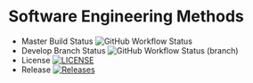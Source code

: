 # Software Engineering Methods
* Master Build Status ![GitHub Workflow Status](https://img.shields.io/github/actions/workflow/status/40779661AnnMinNyo/sem/main.yml?branch=main&style=flat-square)
* Develop Branch Status ![GitHub Workflow Status (branch)](https://img.shields.io/github/actions/workflow/status/40779661AnnMinNyo/sem/main.yml?branch=main)
* License [![LICENSE](https://img.shields.io/github/license/40779661AnnMinNyo/sem.svg?style=flat-square)](https://github.com/40779661AnnMinNyo/sem/blob/main/LICENSE)
* Release [![Releases](https://img.shields.io/github/release/40779661AnnMinNyo/sem/all.svg?style=flat-square)](https://github.com/40779661AnnMinNyo/sem/releases)
